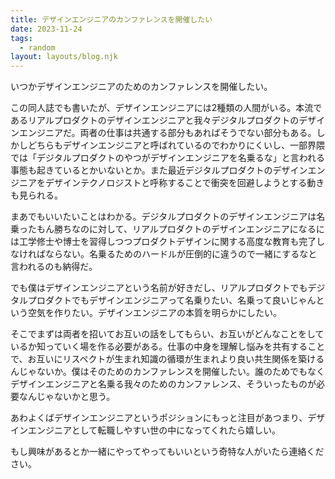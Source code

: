 ```yaml
---
title: デザインエンジニアのカンファレンスを開催したい
date: 2023-11-24
tags:
  - random
layout: layouts/blog.njk
---
```


いつかデザインエンジニアのためのカンファレンスを開催したい。

この同人誌でも書いたが、デザインエンジニアには2種類の人間がいる。本流であるリアルプロダクトのデザインエンジニアと我々デジタルプロダクトのデザインエンジニアだ。両者の仕事は共通する部分もあればそうでない部分もある。しかしどちらもデザインエンジニアと呼ばれているのでわかりにくいし、一部界隈では「デジタルプロダクトのやつがデザインエンジニアを名乗るな」と言われる事態も起きているとかいないとか。また最近デジタルプロダクトのデザインエンジニアをデザインテクノロジストと呼称することで衝突を回避しようとする動きも見られる。

まあでもいいたいことはわかる。デジタルプロダクトのデザインエンジニアは名乗ったもん勝ちなのに対して、リアルプロダクトのデザインエンジニアになるには工学修士や博士を習得しつつプロダクトデザインに関する高度な教育も完了しなければならない。名乗るためのハードルが圧倒的に違うので一緒にするなと言われるのも納得だ。

でも僕はデザインエンジニアという名前が好きだし、リアルプロダクトでもデジタルプロダクトでもデザインエンジニアって名乗りたい、名乗って良いじゃんという空気を作りたい。デザインエンジニアの本質を明らかにしたい。

そこでまずは両者を招いてお互いの話をしてもらい、お互いがどんなことをしているか知っていく場を作る必要がある。仕事の中身を理解し悩みを共有することで、お互いにリスペクトが生まれ知識の循環が生まれより良い共生関係を築けるんじゃないか。僕はそのためのカンファレンスを開催したい。誰のためでもなくデザインエンジニアと名乗る我々のためのカンファレンス、そういったものが必要なんじゃないかと思う。

あわよくばデザインエンジニアというポジションにもっと注目があつまり、デザインエンジニアとして転職しやすい世の中になってくれたら嬉しい。

もし興味があるとか一緒にやってやってもいいという奇特な人がいたら連絡ください。
